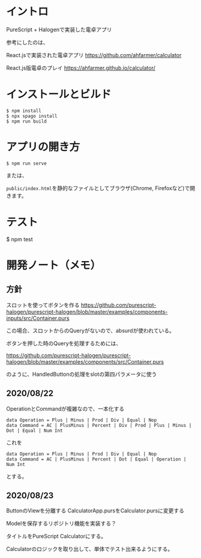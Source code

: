 # イントロ

PureScript + Halogenで実装した電卓アプリ

参考にしたのは、

React.jsで実装された電卓アプリ
https://github.com/ahfarmer/calculator

React.js版電卓のプレイ
https://ahfarmer.github.io/calculator/


# インストールとビルド

```
$ npm install
$ npx spago install
$ npm run build
```

# アプリの開き方

```
$ npm run serve
```

または、

`public/index.html`を静的なファイルとしてブラウザ(Chrome, Firefoxなど)で開きます。


# テスト

$ npm test


# 開発ノート（メモ）

## 方針

スロットを使ってボタンを作る
https://github.com/purescript-halogen/purescript-halogen/blob/master/examples/components-inputs/src/Container.purs

この場合、スロットからのQueryがないので、absurdが使われている。

ボタンを押した時のQueryを処理するためには、

https://github.com/purescript-halogen/purescript-halogen/blob/master/examples/components/src/Container.purs

のように、HandledButtonの処理をslotの第四パラメータに使う

## 2020/08/22

OperationとCommandが複雑なので、一本化する

```
data Operation = Plus | Minus | Prod | Div | Equal | Nop
data Command = AC | PlusMinus | Percent | Div | Prod | Plus | Minus | Dot | Equal | Num Int
```

これを

```
data Operation = Plus | Minus | Prod | Div | Equal | Nop
data Command = AC | PlusMinus | Percent | Dot | Equal | Operation | Num Int
```

とする。

## 2020/08/23

ButtonのViewを分離する
CalculatorApp.pursをCalculator.pursに変更する

Modelを保存するリポジトリ機能を実装する？

タイトルをPureScript Calculatorにする。

Calculatorのロジックを取り出して、単体でテスト出来るようにする。


